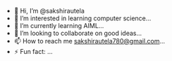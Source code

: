 - 👋 Hi, I’m @sakshirautela
- 👀 I’m interested in learning computer science...
- 🌱 I’m currently learning AIML...
- 💞️ I’m looking to collaborate on good ideas...
- 📫 How to reach me sakshirautela780@gmail.com...
- ⚡ Fun fact: ...

<!---
sakshirautela/sakshirautela is a ✨ special ✨ repository because its `README.md` (this file) appears on your GitHub profile.
You can click the Preview link to take a look at your changes.
--->
